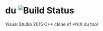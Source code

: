 # du ![Build Status](https://jorgeb1980.visualstudio.com/DefaultCollection/_apis/public/build/definitions/d36a29d2-99f1-483f-b8a1-c9d7d3177844/1/badge)
Visual Studio 2015 C++ clone of *NIX du tool
